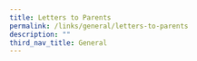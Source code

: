 ```yaml
---
title: Letters to Parents
permalink: /links/general/letters-to-parents
description: ""
third_nav_title: General
---
```




